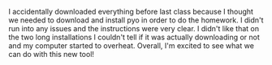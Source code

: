 I accidentally downloaded everything before last class because I thought we needed to download and install pyo in order to do the homework. I didn't run into any issues and the instructions were very clear. I didn't like that on the two long installations I couldn't tell if it was actually downloading or not and my computer started to overheat. Overall, I'm excited to see what we can do with this new tool!
